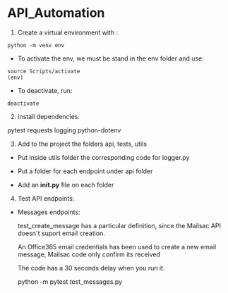 # API_Automation

1) Create a virtual environment with : 

~~~
python -m venv env
~~~

- To activate the env, we must be stand in the env folder and use:

~~~
source Scripts/activate
(env) 
~~~

- To deactivate, run:
~~~
deactivate
~~~

2) install dependencies:

pytest 
requests
logging
python-dotenv


3) Add to the project the folders api, tests, utils

- Put inside utils folder the corresponding code for logger.py

- Put a folder for each endpoint under api folder

- Add an __init.py__ file on each folder

4) Test API endpoints:

- Messages endpoints:
  
  test_create_message has a particular definition, since the Mailsac API doesn´t suport email creation.

  An Office365 email credentials has been used to create a new email message, Mailsac code only confirm its received

  The code has a 30 seconds delay when you run it.

  python -m pytest test_messages.py